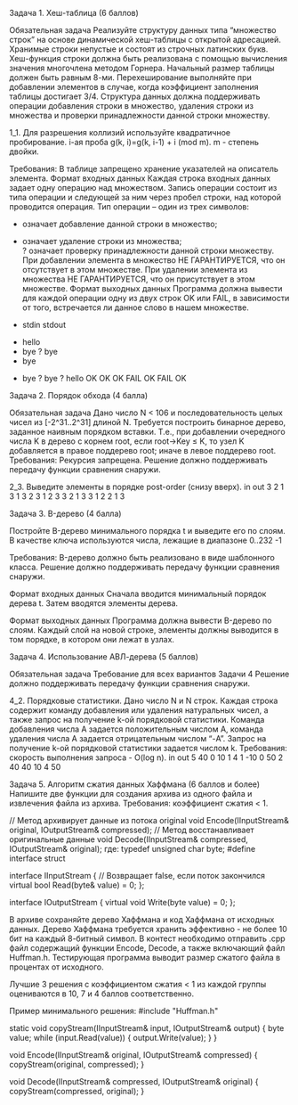 Задача 1. Хеш-таблица (6 баллов)

Обязательная задача
Реализуйте структуру данных типа “множество строк” на основе динамической хеш-таблицы с открытой адресацией. Хранимые строки непустые и состоят из строчных латинских букв.
Хеш-функция строки должна быть реализована с помощью вычисления значения многочлена методом Горнера.
Начальный размер таблицы должен быть равным 8-ми. Перехеширование выполняйте при добавлении элементов в случае, когда коэффициент заполнения таблицы достигает 3/4.
Структура данных должна поддерживать операции добавления строки в множество, удаления строки из множества и проверки принадлежности данной строки множеству.

1_1. Для разрешения коллизий используйте квадратичное пробирование. i-ая проба
g(k, i)=g(k, i-1) + i (mod m). m - степень двойки.

Требования: В таблице запрещено хранение указателей на описатель элемента.
Формат входных данных
Каждая строка входных данных задает одну операцию над множеством. Запись операции состоит из типа операции и следующей за ним через пробел строки, над которой проводится операция.
Тип операции  – один из трех символов:
+  означает добавление данной строки в множество;
-  означает удаление  строки из множества;  
?  означает проверку принадлежности данной строки множеству.
При добавлении элемента в множество НЕ ГАРАНТИРУЕТСЯ, что он отсутствует в этом множестве. При удалении элемента из множества НЕ ГАРАНТИРУЕТСЯ, что он присутствует в этом множестве.
Формат выходных данных
Программа должна вывести для каждой операции одну из двух строк OK или FAIL, в зависимости от того, встречается ли данное слово в нашем множестве.

- stdin
stdout
+ hello
+ bye
  ? bye
+ bye
- bye
  ? bye
  ? hello
  OK
  OK
  OK
  FAIL
  OK
  FAIL
  OK


Задача 2. Порядок обхода (4 балла)

Обязательная задача
Дано число N < 106 и последовательность целых чисел из [-2^31..2^31] длиной N.
Требуется построить бинарное дерево, заданное наивным порядком вставки.
Т.е., при добавлении очередного числа K в дерево с корнем root, если root→Key ≤ K, то узел K добавляется в правое поддерево root; иначе в левое поддерево root.
Требования: Рекурсия запрещена. Решение должно поддерживать передачу функции сравнения снаружи.

2_3. Выведите элементы в порядке post-order (снизу вверх).
in
out
3
2 1 3
1 3 2
3
1 2 3
3 2 1
3
3 1 2
2 1 3


Задача 3. B-дерево (4 балла)

Постройте B-дерево минимального порядка t и выведите его по слоям.
В качестве ключа используются числа, лежащие в диапазоне 0..232 -1

Требования:
B-дерево должно быть реализовано в виде шаблонного класса.
Решение должно поддерживать передачу функции сравнения снаружи.

Формат входных данных
Сначала вводится минимальный порядок дерева t.
Затем вводятся элементы дерева.

Формат выходных данных
Программа должна вывести B-дерево по слоям. Каждый слой на новой строке, элементы должны выводится в том порядке, в котором они лежат в узлах.



Задача 4. Использование АВЛ-дерева (5 баллов)

Обязательная задача
Требование для всех вариантов Задачи 4
Решение должно поддерживать передачу функции сравнения снаружи.


4_2. Порядковые статистики. Дано число N и N строк. Каждая строка содержит команду добавления или удаления натуральных чисел, а также запрос на получение k-ой порядковой статистики. Команда добавления числа A задается положительным числом A, команда удаления числа A задается отрицательным числом “-A”. Запрос на получение k-ой порядковой статистики задается числом k.
Требования: скорость выполнения запроса - O(log n).
in
out
5
40 0
10 1
4 1
-10 0
50 2
40
40
10
4
50



Задача 5. Алгоритм сжатия данных Хаффмана
(6 баллов и более)
Напишите две функции для создания архива из одного файла и извлечения файла из архива.
Требования: коэффициент сжатия < 1.



// Метод архивирует данные из потока original
void Encode(IInputStream& original, IOutputStream& compressed);
// Метод восстанавливает оригинальные данные
void Decode(IInputStream& compressed, IOutputStream& original);
где:
typedef unsigned char byte;
#define interface struct

interface IInputStream {
// Возвращает false, если поток закончился
virtual bool Read(byte& value) = 0;
};

interface IOutputStream {
virtual void Write(byte value) = 0;
};

В архиве сохраняйте дерево Хаффмана и код Хаффмана от исходных данных.
Дерево Хаффмана требуется хранить эффективно - не более 10 бит на каждый 8-битный символ.
В контест необходимо отправить .cpp файл содержащий функции Encode, Decode, а также включающий файл Huffman.h. Тестирующая программа выводит размер сжатого файла в процентах от исходного.

Лучшие 3 решения с коэффициентом сжатия < 1 из каждой группы оцениваются в 10, 7 и 4 баллов соответственно.

Пример минимального решения:
#include "Huffman.h"

static void copyStream(IInputStream& input, IOutputStream& output)
{
byte value;
while (input.Read(value))
{
output.Write(value);
}
}

void Encode(IInputStream& original, IOutputStream& compressed)
{
copyStream(original, compressed);
}

void Decode(IInputStream& compressed, IOutputStream& original)
{
copyStream(compressed, original);
}

